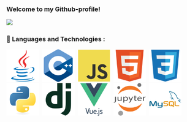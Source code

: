 ### Welcome to my Github-profile!


<img src="https://github-readme-stats.vercel.app/api?username=HolyBarrel&show_icons=true&theme=algolia" width="400">


### :briefcase: Languages and Technologies :
<div>
  <img src="https://github.com/devicons/devicon/blob/master/icons/java/java-original.svg" title="Java" alt="Java" width="85" height="85"/>&nbsp;
  <img src="https://github.com/devicons/devicon/blob/master/icons/cplusplus/cplusplus-original.svg" title="Cpp" alt="Cplusplus" width="85" height="85"/>&nbsp;
  <img src="https://github.com/devicons/devicon/blob/master/icons/javascript/javascript-original.svg" title="JS" alt="javascript" width="85" height="85"/>&nbsp;
  <img src="https://github.com/devicons/devicon/blob/master/icons/html5/html5-original.svg" title="HTML5" alt="HTML5" width="85" height="85"/>&nbsp;
  <img src="https://github.com/devicons/devicon/blob/master/icons/css3/css3-original.svg" title="CSS" alt="CSS" width="85" height="85"/>&nbsp;
  <img src="https://github.com/devicons/devicon/blob/master/icons/python/python-original.svg" title="Python" alt="Python" width="85" height="85"/>&nbsp;
  <img src="https://github.com/devicons/devicon/blob/master/icons/django/django-plain.svg" title="Django" alt="Django" width="85" height="85"/>&nbsp;
  <img src="https://github.com/devicons/devicon/blob/master/icons/vuejs/vuejs-original-wordmark.svg" title="Vue" alt="Vue" width="85" height="85"/>&nbsp;
  <img src="https://github.com/devicons/devicon/blob/master/icons/jupyter/jupyter-original-wordmark.svg" title="Jupyter" alt="Jupyter" width="85 height="85"/>&nbsp;
  <img src="https://github.com/devicons/devicon/blob/master/icons/mysql/mysql-original-wordmark.svg" title="MySQL" alt="MySQL" width="85" height="85/>&nbsp;
  <img src="https://github.com/devicons/devicon/blob/master/icons/debian/debian-original.svg" title="Java" alt="Java" width="85" height="85"/>&nbsp;
</div>
